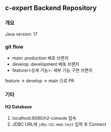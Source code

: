 ## c-expert Backend Repository
### 개요
Java version: 17

### git flow
- main: production 배포 브랜치
- develop: development 배포 브랜치
- feature/<상세 기능>: 세부 기능 구현 브랜치

feature -> develop -> main 으로 PR

### 기타
#### H2 Database
1. localhost:8080/h2-console 접속
2. JDBC URL에 `jdbc:h2:mem:test` 입력 후 Connect

